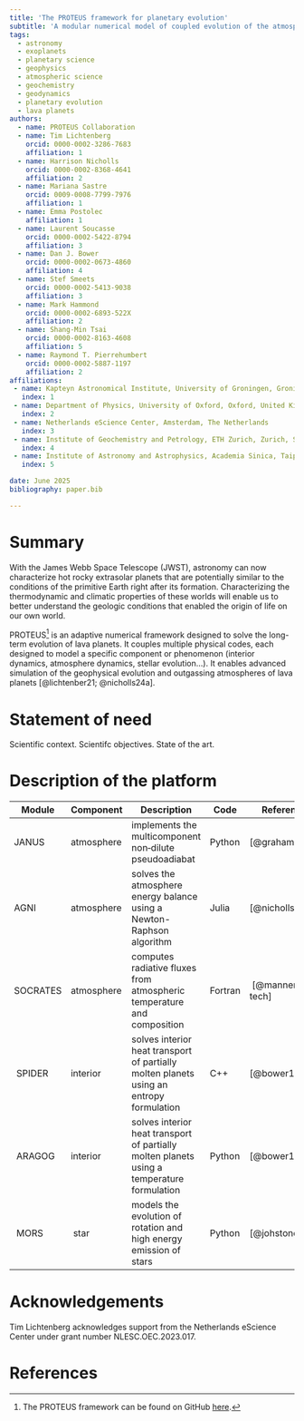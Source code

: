 ```yaml
---
title: 'The PROTEUS framework for planetary evolution'
subtitle: 'A modular numerical model of coupled evolution of the atmospheres and interiors of rocky planets'
tags:
  - astronomy
  - exoplanets
  - planetary science
  - geophysics
  - atmospheric science
  - geochemistry
  - geodynamics
  - planetary evolution
  - lava planets
authors:
  - name: PROTEUS Collaboration
  - name: Tim Lichtenberg
    orcid: 0000-0002-3286-7683
    affiliation: 1
  - name: Harrison Nicholls
    orcid: 0000-0002-8368-4641
    affiliation: 2
  - name: Mariana Sastre
    orcid: 0009-0008-7799-7976
    affiliation: 1
  - name: Emma Postolec
    affiliation: 1
  - name: Laurent Soucasse
    orcid: 0000-0002-5422-8794
    affiliation: 3
  - name: Dan J. Bower
    orcid: 0000-0002-0673-4860
    affiliation: 4
  - name: Stef Smeets
    orcid: 0000-0002-5413-9038
    affiliation: 3
  - name: Mark Hammond
    orcid: 0000-0002-6893-522X
    affiliation: 2
  - name: Shang-Min Tsai
    orcid: 0000-0002-8163-4608
    affiliation: 5
  - name: Raymond T. Pierrehumbert
    orcid: 0000-0002-5887-1197
    affiliation: 2
affiliations:
 - name: Kapteyn Astronomical Institute, University of Groningen, Groningen, The Netherlands
   index: 1
 - name: Department of Physics, University of Oxford, Oxford, United Kingdom
   index: 2
 - name: Netherlands eScience Center, Amsterdam, The Netherlands
   index: 3
 - name: Institute of Geochemistry and Petrology, ETH Zurich, Zurich, Switzerland
   index: 4
 - name: Institute of Astronomy and Astrophysics, Academia Sinica, Taipei, Taiwan
   index: 5

date: June 2025
bibliography: paper.bib

---
```


# Summary

With the James Webb Space Telescope (JWST), astronomy can now characterize hot rocky extrasolar planets that are potentially similar to the conditions of the primitive Earth right after its formation. Characterizing the thermodynamic and climatic properties of these worlds will enable us to better understand the geologic conditions that enabled the origin of life on our own world.

PROTEUS[^1] is an adaptive numerical framework designed to solve the long-term evolution of lava planets. It couples multiple physical codes, each designed to model a specific component or phenomenon (interior dynamics, atmosphere dynamics, stellar evolution...). It enables advanced simulation of the geophysical evolution and outgassing atmospheres of lava planets [@lichtenber21; @nicholls24a].

[^1]: The PROTEUS framework can be found on GitHub [here](https://github.com/FormingWorlds/PROTEUS).

# Statement of need

Scientific context. Scientifc objectives. State of the art.

# Description of the platform

| Module | Component | Description | Code | Reference |
| ------ | --------- | ----------- | ---- | --------- |
| JANUS | atmosphere | implements the multicomponent non‐dilute pseudoadiabat | Python | [@graham21] |
| AGNI | atmosphere | solves the atmosphere energy balance using a Newton-Raphson algorithm | Julia | [@nicholls24b]  |
| SOCRATES | atmosphere | computes radiative fluxes from atmospheric temperature and composition | Fortran | [@manners24-tech] |
| SPIDER | interior | solves interior heat transport of partially molten planets using an entropy formulation | C++ | [@bower18] |
| ARAGOG | interior | solves interior heat transport of partially molten planets using a temperature formulation | Python | [@bower18] |
| MORS | star | models the evolution of rotation and high energy emission of stars  | Python | [@johstone21] |



# Acknowledgements

Tim Lichtenberg acknowledges support from the Netherlands eScience Center under grant number NLESC.OEC.2023.017.

# References
